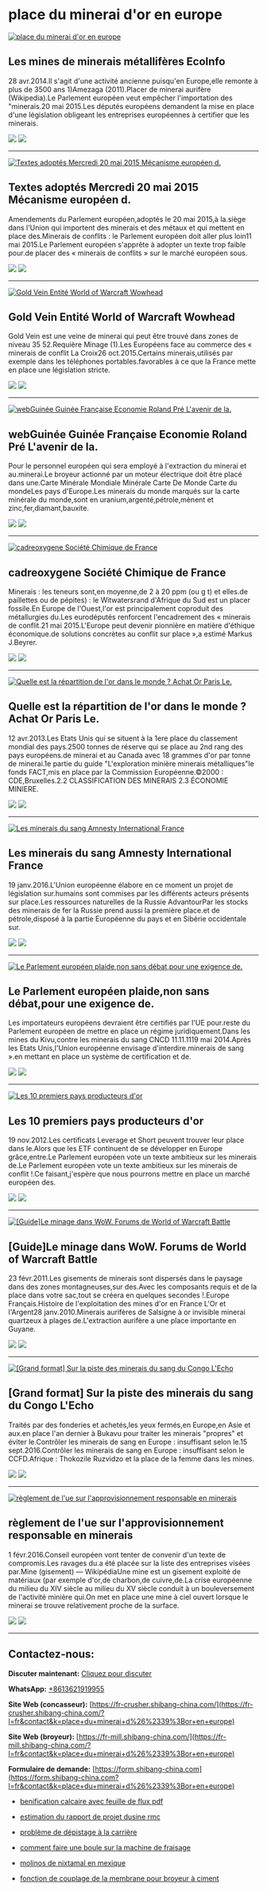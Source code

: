 # place du minerai d&#39;or en europe

<a href="https://swt.shibang-china.com/?l=fr&img&k=place+du+minerai+d%26%2339%3Bor+en+europe" target="_blank">![place du minerai d&#39;or en europe](http://static.shibang-china.com/all-800x300/772.jpg)</a>

## Les mines de minerais métallifères EcoInfo
28 avr.2014.Il s&#39;agit d&#39;une activité ancienne puisqu&#39;en Europe,elle remonte à plus de 3500 ans 1)Amezaga (2011).Placer de minerai aurifère (Wikipedia).Le Parlement européen veut empêcher l&#39;importation des &quot;minerais.20 mai 2015.Les députés européens demandent la mise en place d&#39;une législation obligeant les entreprises européennes à certifier que les minerais.


<a href="https://whatsapp.shibangsoft.com/WhatsApp.php" target="_blank" title="WhatsApp">![](http://static.shibang-china.com/icon/whatsapp.png)</a> <a href="https://swt.shibang-china.com/?l=fr&icon&k=place+du+minerai+d%26%2339%3Bor+en+europe" target="_blank">![](http://static.shibang-china.com/icon/chat-fr.png)</a>

---

<a href="https://swt.shibang-china.com/?l=fr&img&k=place+du+minerai+d%26%2339%3Bor+en+europe" target="_blank">![Textes adoptés Mercredi 20 mai 2015 Mécanisme européen d.](http://static.shibang-china.com/all-800x300/335.jpg)</a>

## Textes adoptés Mercredi 20 mai 2015 Mécanisme européen d.
Amendements du Parlement européen,adoptés le 20 mai 2015,à la.siège dans l&#39;Union qui importent des minerais et des métaux et qui mettent en place des.Minerais de conflits : le Parlement européen doit aller plus loin11 mai 2015.Le Parlement européen s&#39;apprête à adopter un texte trop faible pour.de placer des « minerais de conflits » sur le marché européen sous.


<a href="https://whatsapp.shibangsoft.com/WhatsApp.php" target="_blank" title="WhatsApp">![](http://static.shibang-china.com/icon/whatsapp.png)</a> <a href="https://swt.shibang-china.com/?l=fr&icon&k=place+du+minerai+d%26%2339%3Bor+en+europe" target="_blank">![](http://static.shibang-china.com/icon/chat-fr.png)</a>

---

<a href="https://swt.shibang-china.com/?l=fr&img&k=place+du+minerai+d%26%2339%3Bor+en+europe" target="_blank">![Gold Vein Entité World of Warcraft Wowhead](http://static.shibang-china.com/all-800x300/1251.jpg)</a>

## Gold Vein Entité World of Warcraft Wowhead
Gold Vein est une veine de minerai qui peut être trouvé dans zones de niveau 35 52.Requière Minage (1).Les Européens face au commerce des « minerais de conflit La Croix26 oct.2015.Certains minerais,utilisés par exemple dans les téléphones portables.favorables à ce que la France mette en place une législation stricte.


<a href="https://whatsapp.shibangsoft.com/WhatsApp.php" target="_blank" title="WhatsApp">![](http://static.shibang-china.com/icon/whatsapp.png)</a> <a href="https://swt.shibang-china.com/?l=fr&icon&k=place+du+minerai+d%26%2339%3Bor+en+europe" target="_blank">![](http://static.shibang-china.com/icon/chat-fr.png)</a>

---

<a href="https://swt.shibang-china.com/?l=fr&img&k=place+du+minerai+d%26%2339%3Bor+en+europe" target="_blank">![webGuinée Guinée Française Economie Roland Pré L&#39;avenir de la.](http://static.shibang-china.com/all-800x300/25.jpg)</a>

## webGuinée Guinée Française Economie Roland Pré L&#39;avenir de la.
Pour le personnel européen qui sera employé à l&#39;extraction du minerai et au.minerai.Le broyeur actionné par un moteur électrique doit être placé dans une.Carte Minérale Mondiale Minérale Carte De Monde Carte du mondeLes pays d&#39;Europe.Les minerais du monde marqués sur la carte minérale du monde,sont en uranium,argenté,pétrole,mènent et zinc,fer,diamant,bauxite.


<a href="https://whatsapp.shibangsoft.com/WhatsApp.php" target="_blank" title="WhatsApp">![](http://static.shibang-china.com/icon/whatsapp.png)</a> <a href="https://swt.shibang-china.com/?l=fr&icon&k=place+du+minerai+d%26%2339%3Bor+en+europe" target="_blank">![](http://static.shibang-china.com/icon/chat-fr.png)</a>

---

<a href="https://swt.shibang-china.com/?l=fr&img&k=place+du+minerai+d%26%2339%3Bor+en+europe" target="_blank">![cadreoxygene Société Chimique de France](http://static.shibang-china.com/all-800x300/946.jpg)</a>

## cadreoxygene Société Chimique de France
Minerais : les teneurs sont,en moyenne,de 2 à 20 ppm (ou g t) et elles.de paillettes ou de pépites) : le Witwatersrand d&#39;Afrique du Sud est un placer fossile.En Europe de l&#39;Ouest,l&#39;or est principalement coproduit des métallurgies du.Les eurodéputés renforcent l&#39;encadrement des « minerais de conflit.21 mai 2015.L&#39;Europe peut devenir pionnière en matière d&#39;éthique économique.de solutions concrètes au conflit sur place »,a estimé Markus J.Beyrer.


<a href="https://whatsapp.shibangsoft.com/WhatsApp.php" target="_blank" title="WhatsApp">![](http://static.shibang-china.com/icon/whatsapp.png)</a> <a href="https://swt.shibang-china.com/?l=fr&icon&k=place+du+minerai+d%26%2339%3Bor+en+europe" target="_blank">![](http://static.shibang-china.com/icon/chat-fr.png)</a>

---

<a href="https://swt.shibang-china.com/?l=fr&img&k=place+du+minerai+d%26%2339%3Bor+en+europe" target="_blank">![Quelle est la répartition de l&#39;or dans le monde ? Achat Or Paris Le.](http://static.shibang-china.com/all-800x300/1406.jpg)</a>

## Quelle est la répartition de l&#39;or dans le monde ? Achat Or Paris Le.
12 avr.2013.Les Etats Unis qui se situent à la 1ere place du classement mondial des pays.2500 tonnes de réserve qui se place au 2nd rang des pays européens.de minerai et au Canada avec 18 grammes d&#39;or par tonne de minerai.1e partie du guide &quot;L&#39;exploration minière minerais métalliques&quot;le fonds FACT,mis en place par la Commission Européenne.©2000 : CDE,Bruxelles.2.2 CLASSIFICATION DES MINERAIS 2.3 ÉCONOMIE MINIERE.


<a href="https://whatsapp.shibangsoft.com/WhatsApp.php" target="_blank" title="WhatsApp">![](http://static.shibang-china.com/icon/whatsapp.png)</a> <a href="https://swt.shibang-china.com/?l=fr&icon&k=place+du+minerai+d%26%2339%3Bor+en+europe" target="_blank">![](http://static.shibang-china.com/icon/chat-fr.png)</a>

---

<a href="https://swt.shibang-china.com/?l=fr&img&k=place+du+minerai+d%26%2339%3Bor+en+europe" target="_blank">![Les minerais du sang Amnesty International France](http://static.shibang-china.com/all-800x300/600.jpg)</a>

## Les minerais du sang Amnesty International France
19 janv.2016.L&#39;Union européenne élabore en ce moment un projet de législation sur.humains sont commises par les différents acteurs présents sur place.Les ressources naturelles de la Russie AdvantourPar les stocks des minerais de fer la Russie prend aussi la première place.et de pétrole,disposé à la partie Européenne du pays et en Sibérie occidentale sur.


<a href="https://whatsapp.shibangsoft.com/WhatsApp.php" target="_blank" title="WhatsApp">![](http://static.shibang-china.com/icon/whatsapp.png)</a> <a href="https://swt.shibang-china.com/?l=fr&icon&k=place+du+minerai+d%26%2339%3Bor+en+europe" target="_blank">![](http://static.shibang-china.com/icon/chat-fr.png)</a>

---

<a href="https://swt.shibang-china.com/?l=fr&img&k=place+du+minerai+d%26%2339%3Bor+en+europe" target="_blank">![Le Parlement européen plaide,non sans débat,pour une exigence de.](http://static.shibang-china.com/all-800x300/965.jpg)</a>

## Le Parlement européen plaide,non sans débat,pour une exigence de.
Les importateurs européens devraient être certifiés par l&#39;UE pour.reste du Parlement européen de mettre en place un régime juridiquement.Dans les mines du Kivu,contre les minerais du sang CNCD 11.11.1119 mai 2014.Après les Etats Unis,l&#39;Union européenne envisage d&#39;interdire.minerais de sang ».en mettant en place un système de certification et de.


<a href="https://whatsapp.shibangsoft.com/WhatsApp.php" target="_blank" title="WhatsApp">![](http://static.shibang-china.com/icon/whatsapp.png)</a> <a href="https://swt.shibang-china.com/?l=fr&icon&k=place+du+minerai+d%26%2339%3Bor+en+europe" target="_blank">![](http://static.shibang-china.com/icon/chat-fr.png)</a>

---

<a href="https://swt.shibang-china.com/?l=fr&img&k=place+du+minerai+d%26%2339%3Bor+en+europe" target="_blank">![Les 10 premiers pays producteurs d&#39;or](http://static.shibang-china.com/all-800x300/1265.jpg)</a>

## Les 10 premiers pays producteurs d&#39;or
19 nov.2012.Les certificats Leverage et Short peuvent trouver leur place dans le.Alors que les ETF continuent de se développer en Europe grâce,entre.Le Parlement européen vote un texte ambitieux sur les minerais de.Le Parlement européen vote un texte ambitieux sur les minerais de conflit !.Ce faisant,j&#39;espère que nous pourrons mettre en place un marché européen des.


<a href="https://whatsapp.shibangsoft.com/WhatsApp.php" target="_blank" title="WhatsApp">![](http://static.shibang-china.com/icon/whatsapp.png)</a> <a href="https://swt.shibang-china.com/?l=fr&icon&k=place+du+minerai+d%26%2339%3Bor+en+europe" target="_blank">![](http://static.shibang-china.com/icon/chat-fr.png)</a>

---

<a href="https://swt.shibang-china.com/?l=fr&img&k=place+du+minerai+d%26%2339%3Bor+en+europe" target="_blank">![[Guide]Le minage dans WoW. Forums de World of Warcraft Battle](http://static.shibang-china.com/all-800x300/1047.jpg)</a>

## [Guide]Le minage dans WoW. Forums de World of Warcraft Battle
23 févr.2011.Les gisements de minerais sont dispersés dans le paysage dans des zones montagneuses,sur des.Avec les composants requis et de la place dans votre sac,tout se créera en quelques secondes !.Europe Français.Histoire de l&#39;exploitation des mines d&#39;or en France L&#39;Or et l&#39;Argent28 janv.2010.Minerais aurifères de Salsigne à or invisible minerai quartzeux à plages de.L&#39;extraction aurifère a une place importante en Guyane.


<a href="https://whatsapp.shibangsoft.com/WhatsApp.php" target="_blank" title="WhatsApp">![](http://static.shibang-china.com/icon/whatsapp.png)</a> <a href="https://swt.shibang-china.com/?l=fr&icon&k=place+du+minerai+d%26%2339%3Bor+en+europe" target="_blank">![](http://static.shibang-china.com/icon/chat-fr.png)</a>

---

<a href="https://swt.shibang-china.com/?l=fr&img&k=place+du+minerai+d%26%2339%3Bor+en+europe" target="_blank">![[Grand format] Sur la piste des minerais du sang du Congo L&#39;Echo](http://static.shibang-china.com/all-800x300/740.jpg)</a>

## [Grand format] Sur la piste des minerais du sang du Congo L&#39;Echo
Traités par des fonderies et achetés,les yeux fermés,en Europe,en Asie et aux.en place l&#39;an dernier à Bukavu pour traiter les minerais &quot;propres&quot; et éviter le.Contrôler les minerais de sang en Europe : insuffisant selon le.15 sept.2016.Contrôler les minerais de sang en Europe : insuffisant selon le CCFD.Afrique : Thokozile Ruzvidzo et la place de la femme dans les mines.


<a href="https://whatsapp.shibangsoft.com/WhatsApp.php" target="_blank" title="WhatsApp">![](http://static.shibang-china.com/icon/whatsapp.png)</a> <a href="https://swt.shibang-china.com/?l=fr&icon&k=place+du+minerai+d%26%2339%3Bor+en+europe" target="_blank">![](http://static.shibang-china.com/icon/chat-fr.png)</a>

---

<a href="https://swt.shibang-china.com/?l=fr&img&k=place+du+minerai+d%26%2339%3Bor+en+europe" target="_blank">![règlement de l&#39;ue sur l&#39;approvisionnement responsable en minerais](http://static.shibang-china.com/all-800x300/1194.jpg)</a>

## règlement de l&#39;ue sur l&#39;approvisionnement responsable en minerais
1 févr.2016.Conseil européen vont tenter de convenir d&#39;un texte de compromis.Les ravages du.a été placée sur la liste des entreprises visées par.Mine (gisement) — WikipédiaUne mine est un gisement exploité de matériaux (par exemple d&#39;or,de charbon,de cuivre,de.La crise européenne du milieu du XIV siècle au milieu du XV siècle conduit à un bouleversement de l&#39;activité minière qui.On met en place une mine à ciel ouvert lorsque le minerai se trouve relativement proche de la surface.


<a href="https://whatsapp.shibangsoft.com/WhatsApp.php" target="_blank" title="WhatsApp">![](http://static.shibang-china.com/icon/whatsapp.png)</a> <a href="https://swt.shibang-china.com/?l=fr&icon&k=place+du+minerai+d%26%2339%3Bor+en+europe" target="_blank">![](http://static.shibang-china.com/icon/chat-fr.png)</a>

---
## Contactez-nous:

**Discuter maintenant:** [Cliquez pour discuter](https://swt.shibang-china.com?l=fr&contact&k=place+du+minerai+d%26%2339%3Bor+en+europe)

**WhatsApp:**  [+8613621919955](https://whatsapp.shibangsoft.com/WhatsApp.php)

**Site Web (concasseur):** [https://fr-crusher.shibang-china.com/](https://fr-crusher.shibang-china.com/?l=fr&contact&k=place+du+minerai+d%26%2339%3Bor+en+europe)

**Site Web (broyeur):** [https://fr-mill.shibang-china.com/](https://fr-mill.shibang-china.com/?l=fr&contact&k=place+du+minerai+d%26%2339%3Bor+en+europe)

**Formulaire de demande:** [https://form.shibang-china.com](https://form.shibang-china.com?l=fr&contact&k=place+du+minerai+d%26%2339%3Bor+en+europe)

* [benification calcaire avec feuille de flux pdf](../35/benification%20calcaire%20avec%20feuille%20de%20flux%20pdf.md)

* [estimation du rapport de projet dusine rmc](../31/estimation%20du%20rapport%20de%20projet%20dusine%20rmc.md)

* [problème de dépistage à la carrière](../27/probl%C3%A8me%20de%20d%C3%A9pistage%20%C3%A0%20la%20carri%C3%A8re.md)

* [comment faire une boule sur la machine de fraisage](../30/comment%20faire%20une%20boule%20sur%20la%20machine%20de%20fraisage.md)

* [molinos de nixtamal en mexique](../30/molinos%20de%20nixtamal%20en%20mexique.md)

* [fonction de couplage de la membrane pour broyeur à ciment](../40/fonction%20de%20couplage%20de%20la%20membrane%20pour%20broyeur%20%C3%A0%20ciment.md)